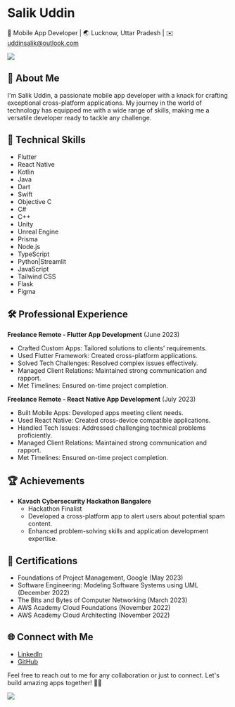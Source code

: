 # Salik Uddin
📱 Mobile App Developer | 🌏 Lucknow, Uttar Pradesh | ✉️ uddinsalik@outlook.com

![](https://user-images.githubusercontent.com/73097560/115834477-dbab4500-a447-11eb-908a-139a6edaec5c.gif)

## 🚀 About Me

I'm Salik Uddin, a passionate mobile app developer with a knack for crafting exceptional cross-platform applications. My journey in the world of technology has equipped me with a wide range of skills, making me a versatile developer ready to tackle any challenge.


## 🔧 Technical Skills

- Flutter
- React Native
- Kotlin
- Java
- Dart
- Swift
- Objective C
- C#
- C++
- Unity
- Unreal Engine
- Prisma
- Node.js
- TypeScript
- Python|Streamlit
- JavaScript
- Tailwind CSS
- Flask
- Figma


## 🛠️ Professional Experience

**Freelance Remote - Flutter App Development** (June 2023)

- Crafted Custom Apps: Tailored solutions to clients' requirements.
- Used Flutter Framework: Created cross-platform applications.
- Solved Tech Challenges: Resolved complex issues effectively.
- Managed Client Relations: Maintained strong communication and rapport.
- Met Timelines: Ensured on-time project completion.

**Freelance Remote - React Native App Development** (July 2023)

- Built Mobile Apps: Developed apps meeting client needs.
- Used React Native: Created cross-device compatible applications.
- Handled Tech Issues: Addressed challenging technical problems proficiently.
- Managed Client Relations: Maintained strong communication and rapport.
- Met Timelines: Ensured on-time project completion.


## 🏆 Achievements

- **Kavach Cybersecurity Hackathon Bangalore**
  - Hackathon Finalist
  - Developed a cross-platform app to alert users about potential spam content.
  - Enhanced problem-solving skills and application development expertise.


## 📜 Certifications

- Foundations of Project Management, Google (May 2023)
- Software Engineering: Modeling Software Systems using UML (December 2022)
- The Bits and Bytes of Computer Networking (March 2023)
- AWS Academy Cloud Foundations (November 2022)
- AWS Academy Cloud Architecting (November 2022)


## 🌐 Connect with Me

- [LinkedIn](https://www.linkedin.com/in/salik-uddin-2a857b217)
- [GitHub](https://github.com/salik03)


Feel free to reach out to me for any collaboration or just to connect. Let's build amazing apps together! 📱🚀

![](https://user-images.githubusercontent.com/73097560/115834477-dbab4500-a447-11eb-908a-139a6edaec5c.gif)
